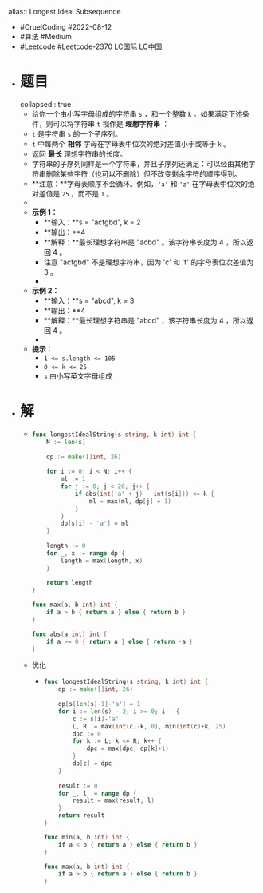 alias:: Longest Ideal Subsequence

- #CruelCoding #2022-08-12
- #算法 #Medium
- #Leetcode #Leetcode-2370 [LC国际](https://leetcode.com/problems/longest-ideal-subsequence/) [LC中国](https://leetcode-cn.com/problems/longest-ideal-subsequence/)
- # 题目
  collapsed:: true
	- 给你一个由小写字母组成的字符串 `s` ，和一个整数 `k` 。如果满足下述条件，则可以将字符串 `t` 视作是 **理想字符串** ：
	- `t` 是字符串 `s` 的一个子序列。
	- `t` 中每两个 **相邻** 字母在字母表中位次的绝对差值小于或等于 `k` 。
	- 返回 **最长** 理想字符串的长度。
	- 字符串的子序列同样是一个字符串，并且子序列还满足：可以经由其他字符串删除某些字符（也可以不删除）但不改变剩余字符的顺序得到。
	- **注意：**字母表顺序不会循环。例如，`'a'` 和 `'z'` 在字母表中位次的绝对差值是 `25` ，而不是 `1` 。
	-
	- **示例 1：**
		- **输入：**s = "acfgbd", k = 2
		- **输出：**4
		- **解释：**最长理想字符串是 "acbd" 。该字符串长度为 4 ，所以返回 4 。
		- 注意 "acfgbd" 不是理想字符串，因为 'c' 和 'f' 的字母表位次差值为 3 。
		-
	- **示例 2：**
		- **输入：**s = "abcd", k = 3
		- **输出：**4
		- **解释：**最长理想字符串是 "abcd" ，该字符串长度为 4 ，所以返回 4 。
		-
	- **提示：**
		- `1 <= s.length <= 105`
		- `0 <= k <= 25`
		- `s` 由小写英文字母组成
- # 解
	- ```go
	  func longestIdealString(s string, k int) int {
	      N := len(s)
	      
	      dp := make([]int, 26)
	      
	      for i := 0; i < N; i++ {
	          ml := 1
	          for j := 0; j < 26; j++ {
	              if abs(int('a' + j) - int(s[i])) <= k {
	                  ml = max(ml, dp[j] + 1)
	              }
	          }
	          dp[s[i] - 'a'] = ml
	      }
	      
	      length := 0
	      for _, x := range dp {
	          length = max(length, x)
	      }
	      
	      return length
	  }
	  
	  func max(a, b int) int {
	      if a > b { return a } else { return b }
	  }
	  
	  func abs(a int) int {
	      if a >= 0 { return a } else { return -a }
	  }
	  
	  ```
	- 优化
		- ```go
		  func longestIdealString(s string, k int) int {
		      dp := make([]int, 26)
		      
		      dp[s[len(s)-1]-'a'] = 1
		      for i := len(s) - 2; i >= 0; i-- {
		          c := s[i]-'a'
		          L, R := max(int(c)-k, 0), min(int(c)+k, 25)
		          dpc := 0
		          for k := L; k <= R; k++ {
		              dpc = max(dpc, dp[k]+1)
		          }
		          dp[c] = dpc
		      }
		      
		      result := 0
		      for _, l := range dp {
		          result = max(result, l)
		      }
		      return result
		  }
		  
		  func min(a, b int) int {
		      if a < b { return a } else { return b }
		  }
		  
		  func max(a, b int) int {
		      if a > b { return a } else { return b }
		  }
		  ```